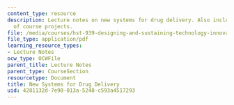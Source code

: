 ```yaml
---
content_type: resource
description: Lecture notes on new systems for drug delivery. Also includes discussion
  of course projects.
file: /media/courses/hst-939-designing-and-sustaining-technology-innovation-for-global-health-practice-spring-2008/4281132d7e90013a5248c593a4517293_lecture03.pdf
file_type: application/pdf
learning_resource_types:
- Lecture Notes
ocw_type: OCWFile
parent_title: Lecture Notes
parent_type: CourseSection
resourcetype: Document
title: New Systems for Drug Delivery
uid: 4281132d-7e90-013a-5248-c593a4517293
---
```

